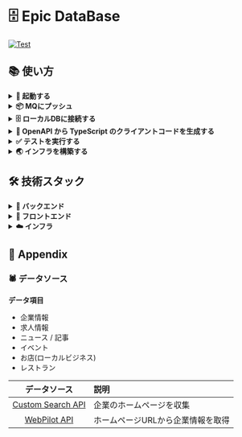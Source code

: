 # 🗄️ Epic DataBase

<a href="https://github.com/gtaiyou24/epic-database/actions/workflows/test.yml" target="_blank">
  <img src="https://github.com/gtaiyou24/epic-database/actions/workflows/test.yml/badge.svg" alt="Test">
</a>

## 📚 使い方
<details><summary><b>🏃 起動する</b></summary>

```bash
docker-compose up --build
```

</details>

<details><summary><b>📦 MQにプッシュ</b></summary>

```bash
gcloud pubsub topics publish subscriber-topic --message "{\"publisher_name\": \"api-gateway\", \"event_type\": \"health_check\", \"greeting\": \"こんにちは\"}"
```

</details>

<details><summary><b>🗄️ ローカルDBに接続する</b></summary>

| データベース | 保存しているデータ                                                                                    | 接続コマンド                                                                        |
|:------:|:---------------------------------------------------------------------------------------------|:------------------------------------------------------------------------------|
| Redis  | ログイン時に発行されるアクセストークン、リフレッシュトークンを保存しています。                                                      | `redis-cli -p 6379`                                                           | 
| MySQL  | ・ユーザーの積立金額やお気に入り投信信託、ニュースデータ、掲示板などのデータ<br>・投信信託のリターン値やリスク値などのファンドや日経平均株価などのインデックス、その他金融市場データ | <pre>mysql -h 127.0.0.1 -P 3306 -u user -p <br /># Enter password: pass</pre> |

</details>

<details><summary><b>🔌 OpenAPI から TypeScript のクライアントコードを生成する</b></summary>

```bash
cd frontend
npm run generate-client
```

利用しているパッケージは「[openapi-typescript | OpenAPI TypeScript](https://openapi-ts.pages.dev/introduction)」です。

</details>

<details><summary><b>✅ テストを実行する</b></summary>

バックエンド(FastAPI)のテストを実行する場合は、下記のコマンドを実行してください。
```bash
# テスト実行に必要なライブラリをインストール
pip install -r backend/requirements.test.txt

# テストを実行
pytest -v ./test
```

</details>

<details><summary><b>🌏 インフラを構築する</b></summary>

事前に [Google Cloud のコンソール画面](https://console.cloud.google.com/welcome) にてプロジェクトを作成してください。プロジェクトを作成したら、以下の作業を行なってください。

- `infrastructure/terraform/gcp/environments/production/terraform.tfvars` に情報を記載してください。
- [お支払い画面](https://console.cloud.google.com/billing/linkedaccount) にて請求先アカウントをリンクしてください。

システムを構築するにあたり、ローカル PC にて Google 認証を完了させてください。
```bash
# Google Cloud SDK と Google アカウントを連携させる
gcloud auth login

# プロジェクトを確認
gcloud projects list

# プロジェクトを変更する
gcloud config set project {PROJECT_ID}
```

最後に Terraform を実行し、システムを構築してください。
```bash
# 適切な環境フォルダを選択してください
cd ./infrastructure/terraform/gcp/environments/production

terraform init  # 初めて実行する場合のみ初期化する
terraform plan  # 定義内容のチェック

terraform apply -auto-approve  # インフラを構築
```

システムを削除する場合は以下のコマンドを実行してください。
```bash
terraform destroy
```

</details>

## 🛠️ 技術スタック
<details><summary><b>🔨 バックエンド</b></summary>

- ⚙️ 開発言語: Python 3.12
- ⚡️ フレームワーク: [FastAPI](https://fastapi.tiangolo.com/)
- ✍️ 設計手法: [DDD(ドメイン駆動設計)](https://amzn.to/4gjk6AQ)
- 🧰 ライブラリ:
  - 💾 [SQLAlchemy](https://www.sqlalchemy.org/) : Python SQL DataBase interactions (ORM).
  - ✅ [PyTest](https://docs.pytest.org/en/stable/) : Python test.
  - 🔈️ [slf4py](https://pypi.org/project/slf4py/) : Logging.
  - 🔀 [di4injector](https://pypi.org/project/di4injector/) : DI injection.
- 💾️ DB: MySQL / Redis
- 🔌 クライアント連携: RESTful API
- 🚀 CI: [GitHub Actions](https://docs.github.com/ja/actions)
- 📃 Doc: Markdown / [Mermaid](https://mermaid.js.org/)

</details>

<details><summary><b>🔧 フロントエンド</b></summary>

- ⚙️ 開発言語: TypeScript
- ⚡️ フレームワーク: [Next.js 14 App Router](https://nextjs.org/docs)
- 🧰 ライブラリ:
  - 🔐 [Auth.js(NextAuth.js V5)](https://authjs.dev/)
- 🎨 CSS: [Tailwind](https://tailwindcss.com/) / [shadcn/ui](https://ui.shadcn.com/) / [Headless UI](https://headlessui.com/)
- 🚀 CI: [GitHub Actions](https://docs.github.com/ja/actions)

</details>

<details><summary><b>☁️ インフラ</b></summary>

- ☁️ クラウドサービス:
  - Compute: GCP Cloud Run
  - DB: [Neon](https://neon.tech/) / [Upstash](https://upstash.com/)
- 🌍️ IaC: [Terraform](https://www.terraform.io/)
- 🐋 DevOps: [Docker Compose](https://www.docker.com)
- 🚨 エラー/ログ監視ツール: [Sentry](https://sentry.io/welcome/) / [New Relic](https://newrelic.com/jp)
- 📧 メールサービス: Gmail / SendGrid

</details>

## 🔗 Appendix
### 🕷️ データソース

**データ項目**

 - 企業情報
 - 求人情報
 - ニュース / 記事
 - イベント
 - お店(ローカルビジネス)
 - レストラン

| データソース | 説明                 |
|:----------:|:-------------------|
| [Custom Search API](https://console.cloud.google.com/apis/library/customsearch.googleapis.com?hl=ja&pli=1&project=mento-staging2) | 企業のホームページを収集       |
| [WebPilot API](https://www.webpilot.ai/contact/) | ホームページURLから企業情報を取得 |
